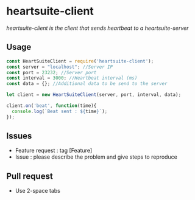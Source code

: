 # heartsuite-client

*heartsuite-client is the client that sends heartbeat to a heartsuite-server*

## Usage

```javascript
const HeartSuiteClient = require('heartsuite-client');
const server = "localhost"; //Server IP
const port = 23232; //Server port
const interval = 3000; //Heartbeat interval (ms)
const data = {}; //Additional data to be send to the server

let client = new HeartSuiteClient(server, port, interval, data);

client.on('beat', function(time){
  console.log(`Beat sent : ${time}`);
});
```

## Issues
- Feature request : tag [Feature]
- Issue : please describe the problem and give steps to reproduce

## Pull request
- Use 2-space tabs
